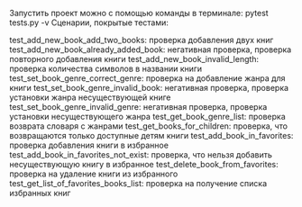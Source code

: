 Запустить проект можно с помощью команды в терминале: pytest tests.py -v
Сценарии, покрытые тестами:

test_add_new_book_add_two_books: проверка добавления двух книг
test_add_new_book_already_added_book: негативная проверка, проверка повторного добавления книги
test_add_new_book_invalid_length: проверка количества символов в названии книги 
test_set_book_genre_correct_genre: проверка на добавление жанра для книги 
test_set_book_genre_invalid_book: негативная проверка, проверка установки жанра несуществующей книге
test_set_book_genre_invalid_genre: негативная проверка, проверка установки несуществующего жанра
test_get_book_genre_list: проверка возврата словаря с жанрами 
test_get_books_for_children: проверка, что возвращаются только доступные детям книги
test_add_book_in_favorites: проверка добавления книги в избранное
test_add_book_in_favorites_not_exist: проверка, что нельзя добавить несуществующую книгу в избранное
test_delete_book_from_favorites: проверка на удаление книги из избранного
test_get_list_of_favorites_books_list: проверка на получение списка избранных книг